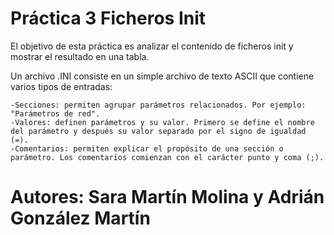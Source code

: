 Práctica 3 Ficheros Init
========================
El objetivo de esta práctica es analizar el contenido de ficheros init y mostrar el resultado en una tabla.

Un archivo .INI consiste en un simple archivo de texto ASCII que contiene varios tipos de entradas:

    -Secciones: permiten agrupar parámetros relacionados. Por ejemplo: "Parámetros de red".
    -Valores: definen parámetros y su valor. Primero se define el nombre del parámetro y después su valor separado por el signo de igualdad (=).
    -Comentarios: permiten explicar el propósito de una sección o parámetro. Los comentarios comienzan con el carácter punto y coma (;).

Autores: Sara Martín Molina y Adrián González Martín
====================================================
